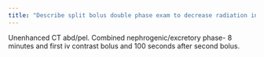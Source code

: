 ```yaml
---
title: "Describe split bolus double phase exam to decrease radiation in patients under 40."
---
```

Unenhanced CT abd/pel. Combined nephrogenic/excretory phase- 8 minutes and first iv contrast bolus and 100 seconds after second bolus.

